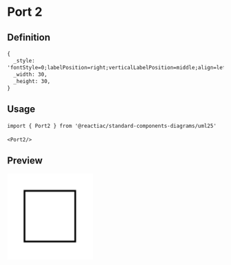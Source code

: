 # Port 2

## Definition

```
{
  _style: 'fontStyle=0;labelPosition=right;verticalLabelPosition=middle;align=left;verticalAlign=middle;spacingLeft=2;html=1;',
  _width: 30,
  _height: 30,
}
```

## Usage

```
import { Port2 } from '@reactiac/standard-components-diagrams/uml25'

<Port2/>
```

## Preview

<img src="./port-2.png" width="200"/>
